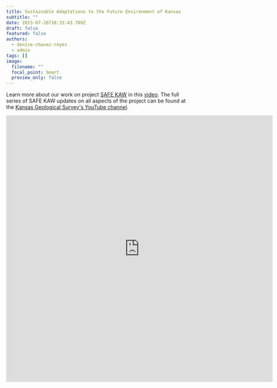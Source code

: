 ```yaml
---
title: Sustainable Adaptations to the Future Environment of Kansas
subtitle: ""
date: 2023-07-26T16:33:43.709Z
draft: false
featured: false
authors:
  - denise-chavez-reyes
  - admin
tags: []
image:
  filename: ""
  focal_point: Smart
  preview_only: false
---
```

L﻿earn more about our work on project [SAFE KAW](https://today.ku.edu/2022/06/24/kansas-geological-survey-project-aims-help-agricultural-communities-prepare-risks-climate) in this [video](https://www.youtube.com/watch?v=gEmgpHTf3yM&t=62s). The full series of SAFE KAW updates on all aspects of the project can be found at the [Kansas Geological Survey's YouTube channel](https://www.youtube.com/@kansasgeologicalsurvey9815).  

<iframe width="720" height="720" src="https://www.youtube.com/embed/gEmgpHTf3yM" title="SAFE KAW – Community Resilience in the Kansas River Watershed (June 2023 update)" frameborder="0" allow="accelerometer; autoplay; clipboard-write; encrypted-media; gyroscope; picture-in-picture; web-share" allowfullscreen></iframe>